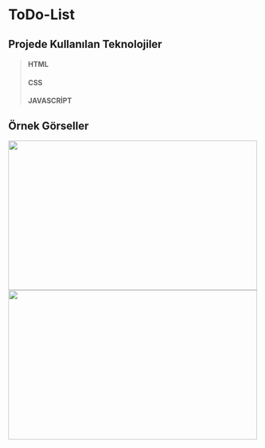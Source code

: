 # ToDo-List

## Projede Kullanılan Teknolojiler

> #### HTML
> #### CSS
> #### JAVASCRİPT

## Örnek Görseller

<img src="https://github.com/Elanur7/ToDo-List/blob/main/G%C3%B6rseller/todoList1.PNG" width="500" height="300"/>  <img src="https://github.com/Elanur7/ToDo-List/blob/main/G%C3%B6rseller/todoList2.PNG" width="500" height="300"/>


